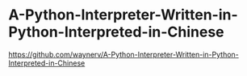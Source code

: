 # A-Python-Interpreter-Written-in-Python-Interpreted-in-Chinese





https://github.com/waynerv/A-Python-Interpreter-Written-in-Python-Interpreted-in-Chinese













